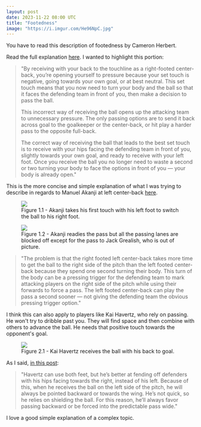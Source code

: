 ```yaml
---
layout: post
date: 2023-11-22 08:00 UTC
title: "Footedness"
image: "https://i.imgur.com/He96NpC.jpg"
---
```


You have to read this description of footedness by Cameron Herbert.

<!---more--->

Read the full explanation [here](https://theweeklyrondo.substack.com/p/feet-analysis). I wanted to highlight this portion:

> "By receiving with your back to the touchline as a right-footed center-back, you’re opening yourself to pressure because your set touch is negative, going towards your own goal, or at best neutral. This set touch means that you now need to turn your body and the ball so that it faces the defending team in front of you, then make a decision to pass the ball.
> 
> This incorrect way of receiving the ball opens up the attacking team to unnecessary pressure. The only passing options are to send it back across goal to the goalkeeper or the center-back, or hit play a harder pass to the opposite full-back.
> 
> The correct way of receiving the ball that leads to the best set touch is to receive with your hips facing the defending team in front of you, slightly towards your own goal, and ready to receive with your left foot. Once you receive the ball you no longer need to waste a second or two turning your body to face the options in front of you — your body is already open."

This is the more concise and simple explanation of what I was trying to describe in regards to Manuel Akanji at left center-back [here](https://tacticsjournal.com/Manuel-Akanji-weak-foot-and-bad-angles-at-left-center-back-in-Manchester-City-3-2).

<figure>
    <img src="https://i.imgur.com/He96NpC.jpg">
    <figcaption>Figure 1.1 - Akanji takes his first touch with his left foot to switch the ball to his right foot.</figcaption>
</figure> 

<figure>
    <img src="https://i.imgur.com/lBTLRhE.jpg">
    <figcaption>Figure 1.2 - Akanji readies the pass but all the passing lanes are blocked off except for the pass to Jack Grealish, who is out of picture.</figcaption>
</figure> 

> "The problem is that the right footed left center-back takes more time to get the ball to the right side of the pitch than the left footed center-back because they spend one second turning their body. This turn of the body can be a pressing trigger for the defending team to mark attacking players on the right side of the pitch while using their forwards to force a pass. The left footed center-back can play the pass a second sooner — not giving the defending team the obvious pressing trigger option."

I think this can also apply to players like Kai Havertz, who rely on passing. He won't try to dribble past you. They will find space and then combine with others to advance the ball. He needs that positive touch towards the opponent's goal. 

<figure>
    <img src="https://i.imgur.com/U79Ytda.jpg">
    <figcaption>Figure 2.1 - Kai Havertz receives the ball with his back to goal.</figcaption>
</figure> 

As I said, [in this post](https://tacticsjournal.com/2023/07/14/arsenal-left-midfielder-experiment/): 

> "Havertz can use both feet, but he’s better at fending off defenders with his hips facing towards the right, instead of his left. Because of this, when he receives the ball on the left side of the pitch, he will always be pointed backward or towards the wing. He’s not quick, so he relies on shielding the ball. For this reason, he’ll always favor passing backward or be forced into the predictable pass wide."

I love a good simple explanation of a complex topic. 
